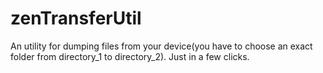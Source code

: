 # zenTransferUtil
An utility for dumping files from your device(you have to choose an exact folder from directory_1 to directory_2). Just in a few clicks.

